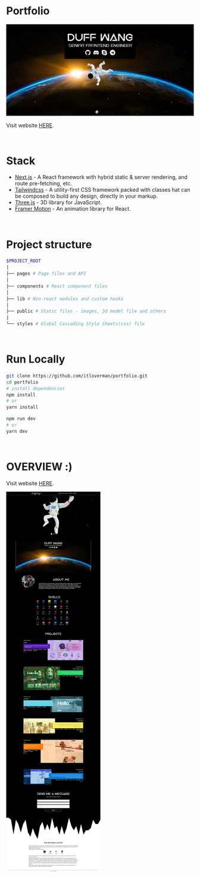 # Portfolio

![THumb](/readme/mark.jpg)

Visit website [HERE](https://duffwang-portfolio.vercel.app/).

<br>

# Stack

- [Next.js](https://nextjs.org/) - A React framework with hybrid static & server rendering, and route pre-fetching, etc.
- [Tailwindcss](https://tailwindcss.com/) - A utility-first CSS framework packed with classes hat can be composed to build any design, directly in your markup.
- [Three.js](https://threejs.org/) - 3D library for JavaScript.
- [Framer Motion](https://www.framer.com/motion/) - An animation library for React.

<br>

# Project structure

```bash
$PROJECT_ROOT
|
├── pages # Page files and API
│   
├── components # React component files
│   
├── lib # Non-react modules and custom hooks
│   
├── public # Static files - images, 3d model file and others
|
└── styles # Global Cascading Style Sheets(css) file
```

<br>

# Run Locally

```bash
git clone https://github.com/itloverman/portfolio.git
cd portfolio
# install dependencies
npm install
# or
yarn install
```

```bash
npm run dev
# or
yarn dev
```

<br>

# OVERVIEW :)

Visit website [HERE](https://duffwang-portfolio.vercel.app/).

![OVERVIEW](/readme/overview.png)
